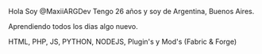 Hola Soy @MaxiiARGDev
Tengo 26 años y soy de Argentina, Buenos Aires.

Aprendiendo todos los dias algo nuevo.

HTML, PHP, JS, PYTHON, NODEJS, Plugin's y Mod's (Fabric & Forge)



